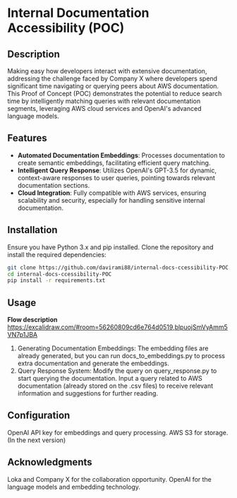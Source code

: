 # Internal Documentation Accessibility (POC)

## Description

Making easy how developers interact with extensive documentation, addressing the challenge faced by Company X where developers spend significant time navigating or querying peers about AWS documentation. This Proof of Concept (POC) demonstrates the potential to reduce search time by intelligently matching queries with relevant documentation segments, leveraging AWS cloud services and OpenAI's advanced language models.

## Features

- **Automated Documentation Embeddings**: Processes documentation to create semantic embeddings, facilitating efficient query matching.
- **Intelligent Query Response**: Utilizes OpenAI's GPT-3.5 for dynamic, context-aware responses to user queries, pointing towards relevant documentation sections.
- **Cloud Integration**: Fully compatible with AWS services, ensuring scalability and security, especially for handling sensitive internal documentation.

## Installation

Ensure you have Python 3.x and pip installed. Clone the repository and install the required dependencies:

```bash
git clone https://github.com/davirami88/internal-docs-ccessibility-POC.git
cd internal-docs-ccessibility-POC
pip install -r requirements.txt

```

## Usage

**Flow description** https://excalidraw.com/#room=56260809cd6e764d0519,blpuojSmVyAmm5VN7p1JBA

1. Generating Documentation Embeddings: The embedding files are already generated, but you can run docs_to_embeddings.py to process extra documentation and generate the embeddings.
2. Query Response System: Modify the query on query_response.py to start querying the documentation. Input a query related to AWS documentation (already stored on the .csv files) to receive relevant information and suggestions for further reading.

## Configuration

OpenAI API key for embeddings and query processing.
AWS S3 for storage. (In the next version)

## Acknowledgments

Loka and Company X for the collaboration opportunity.
OpenAI for the language models and embedding technology.
